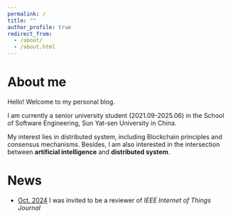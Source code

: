 ```yaml
---
permalink: /
title: ""
author_profile: true
redirect_from: 
  - /about/
  - /about.html
---
```


**About me**
======
Hello! Welcome to my personal blog.

I am currently a senior university student (2021.09-2025.06) in the School of Software Engineering, Sun Yat-sen University in China.

My interest lies in distributed system, including Blockchain principles and consensus mechanisms. Besides, I am also interested in the intersection between **artificial intelligence** and **distributed system**.

**News**
======
* <u>Oct. 2024</u>   I was invited to be a reviewer of _IEEE Internet of Things Journal_